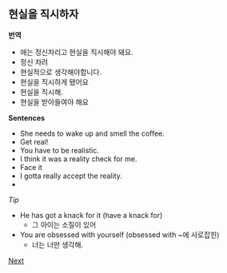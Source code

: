 현실을 직시하자
------------

**번역**
- 애는 정신차리고 현실을 직시해야 돼요.
- 정신 차려
- 현실적으로 생각해야합니다.
- 현실을 직시하게 됐어요
- 현실을 직시해.
- 현실을 받아들여야 해요


**Sentences**
- She needs to wake up and smell the coffee.
- Get real!
- You have to be realistic.
- I think it was a reality check for me.
- Face it
- I gotta really accept the reality.
- 

*Tip*
- He has got a knack for it  (have a knack for)
  - 그 아이는 소질이 있어 
- You are obsessed with yourself (obsessed with ~에 사로잡힌)
  - 너는 너만 생각해.


[Next](./%NEXT)
